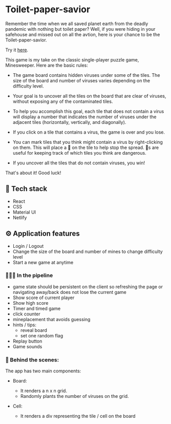 # Toilet-paper-savior

Remember the time when we all saved planet earth from the deadly pandemic with nothing but toilet paper? Well, if you were hiding in your safehouse and missed out on all the avtion, here is your chance to be the Toilet-paper-savior.

Try it [here](https://tp-savior.netlify.app).

This game is my take on the classic single-player puzzle game, Minesweeper. Here are the basic rules:

- The game board contains hidden viruses under some of the tiles. The size of the board and number of viruses varies depending on the difficulty level.

- Your goal is to uncover all the tiles on the board that are clear of viruses, without exposing any of the contaminated tiles.

- To help you accomplish this goal, each tile that does not contain a virus will display a number that indicates the number of viruses under the adjacent tiles (horizontally, vertically, and diagonally).

- If you click on a tile that contains a virus, the game is over and you lose.

- You can mark tiles that you think might contain a virus by right-clicking on them. This will place a 🧻 on the tile to help stop the spread. 🧻s are useful for keeping track of which tiles you think are dangerous.

- If you uncover all the tiles that do not contain viruses, you win!

That's about it! Good luck!

## 📀 Tech stack

- React 
- CSS
- Material UI
- Netlify

## ⚙️ Application features

- Login / Logout
- Change the size of the board and number of mines to change difficulty level
- Start a new game at anytime


###  👩🏻‍💻 In the pipeline 

- game state should be persistent on the client so refreshing the page or navigating away/back does not lose the current game
- Show score of current player
- Show high score
- Timer and timed game
- click counter
- mineplacement that avoids guessing
- hints / tips:
    - reveal board
    - set one random flag
- Replay button
- Game sounds


### 👀 Behind the scenes:

The app has two main components:

- Board: 

    - It renders a n x n grid.
    - Randomly plants the number of viruses on the grid.

- Cell:

    - It renders a div representing the tile / cell on the board

    


